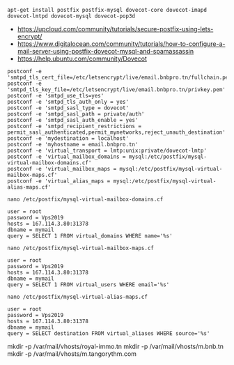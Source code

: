
```
apt-get install postfix postfix-mysql dovecot-core dovecot-imapd dovecot-lmtpd dovecot-mysql dovecot-pop3d
```
- https://upcloud.com/community/tutorials/secure-postfix-using-lets-encrypt/
- https://www.digitalocean.com/community/tutorials/how-to-configure-a-mail-server-using-postfix-dovecot-mysql-and-spamassassin
- https://help.ubuntu.com/community/Dovecot

```
postconf -e 'smtpd_tls_cert_file=/etc/letsencrypt/live/email.bnbpro.tn/fullchain.pem'
postconf -e 'smtpd_tls_key_file=/etc/letsencrypt/live/email.bnbpro.tn/privkey.pem'
postconf -e 'smtpd_use_tls=yes'
postconf -e 'smtpd_tls_auth_only = yes'
postconf -e 'smtpd_sasl_type = dovecot'
postconf -e 'smtpd_sasl_path = private/auth'
postconf -e 'smtpd_sasl_auth_enable = yes'
postconf -e 'smtpd_recipient_restrictions = permit_sasl_authenticated,permit_mynetworks,reject_unauth_destination'
postconf -e 'mydestination = localhost'
postconf -e 'myhostname = email.bnbpro.tn'
postconf -e 'virtual_transport = lmtp:unix:private/dovecot-lmtp'
postconf -e 'virtual_mailbox_domains = mysql:/etc/postfix/mysql-virtual-mailbox-domains.cf'
postconf -e 'virtual_mailbox_maps = mysql:/etc/postfix/mysql-virtual-mailbox-maps.cf'
postconf -e 'virtual_alias_maps = mysql:/etc/postfix/mysql-virtual-alias-maps.cf'
```
```
nano /etc/postfix/mysql-virtual-mailbox-domains.cf
		
user = root
password = Vps2019
hosts = 167.114.3.80:31378
dbname = mymail
query = SELECT 1 FROM virtual_domains WHERE name='%s'
```

```
nano /etc/postfix/mysql-virtual-mailbox-maps.cf 
		
user = root
password = Vps2019
hosts = 167.114.3.80:31378
dbname = mymail
query = SELECT 1 FROM virtual_users WHERE email='%s'
```
```
nano /etc/postfix/mysql-virtual-alias-maps.cf

user = root
password = Vps2019
hosts = 167.114.3.80:31378
dbname = mymail
query = SELECT destination FROM virtual_aliases WHERE source='%s'
````
mkdir -p /var/mail/vhosts/royal-immo.tn
mkdir -p /var/mail/vhosts/m.bnb.tn
mkdir -p /var/mail/vhosts/m.tangorythm.com



